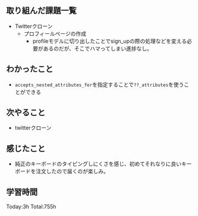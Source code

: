 ## 取り組んだ課題一覧
- Twitterクローン
  - プロフィールページの作成
    - profileモデルに切り出したことでsign_upの際の処理などを変える必要があるのだが、そこでハマってしまい進捗なし。

## わかったこと
- `accepts_nested_attributes_for`を指定することで`??_attributes`を使うことができる

## 次やること
- twitterクローン　

## 感じたこと
- 純正のキーボードのタイピングしにくさを感じ、初めてそれなりに良いキーボードを注文したので届くのが楽しみ。
  
## 学習時間
Today:3h
Total:755h